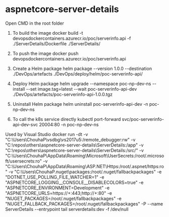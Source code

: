 # aspnetcore-server-details

Open CMD in the root folder

1. To build the image
docker build -t devopsdockercontainers.azurecr.io/poc/serverinfo.api -f ./ServerDetails/Dockerfile ./ServerDetails/

2. To push the image
docker push devopsdockercontainers.azurecr.io/poc/serverinfo.api

3. Create a Helm package
helm package --version 1.0.0 --destination ./DevOps/artefacts ./DevOps/deploy/helm/poc-serverinfo-api/

4. Deploy Helm package
helm upgrade --namespace poc-np-dev-ns --install --set image.tag=latest --wait poc-serverinfo-api-dev ./DevOps/artefacts/poc-serverinfo-api-1.0.0.tgz

5. Uninstall Helm package
helm uninstall poc-serverinfo-api-dev -n poc-np-dev-ns

6. To call the k8s service directly
kubectl port-forward svc/poc-serverinfo-api-dev-svc 20004:80 -n poc-np-dev-ns


Used by Visual Studio
docker run -dt -v "C:\Users\ChouhaP\vsdbg\vs2017u5:/remote_debugger:rw" -v "C:\repos\others\aspnetcore-server-details\ServerDetails:/app" -v "C:\repos\others\aspnetcore-server-details\ServerDetails:/src/" -v "C:\Users\ChouhaP\AppData\Roaming\Microsoft\UserSecrets:/root/.microsoft/usersecrets:ro" -v "C:\Users\ChouhaP\AppData\Roaming\ASP.NET\Https:/root/.aspnet/https:ro" -v "C:\Users\ChouhaP\.nuget\packages\:/root/.nuget/fallbackpackages" -e "DOTNET_USE_POLLING_FILE_WATCHER=1" -e "ASPNETCORE_LOGGING__CONSOLE__DISABLECOLORS=true" -e "ASPNETCORE_ENVIRONMENT=Development" -e "ASPNETCORE_URLS=https://+:443;http://+:80" -e "NUGET_PACKAGES=/root/.nuget/fallbackpackages" -e "NUGET_FALLBACK_PACKAGES=/root/.nuget/fallbackpackages" -P --name ServerDetails --entrypoint tail serverdetails:dev -f /dev/null 